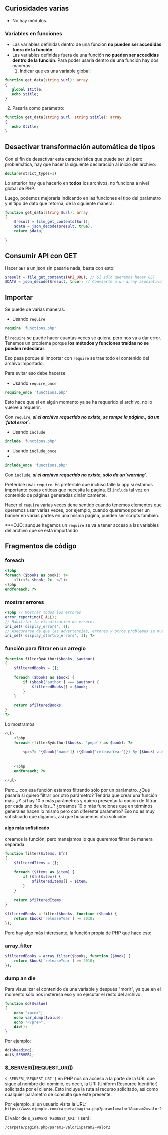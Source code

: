 ## Curiosidades varias

* No hay módulos.

### Variables en funciones

* Las variables definidas dentro de una función **no pueden ser accedidas fuera de la función**.
* Las variables definidas fuera de una función **no pueden ser accedidas dentro de la función**.
	Para poder usarla dentro de una función hay dos maneras:
	1. Indicar que es una variable global: 
```php
function get_data(string $url): array  
{  
   global $title;
   echo $title;
}
```

2. Pasarla como parámetro:
```php
function get_data(string $url, string $title): array  
{  
   echo $title;
}
```
## Desactivar transformación automática de tipos

Con el fin de desactivar esta característica que puede ser útil pero problemática, hay que hacer la siguiente declaración al inicio del archivo:

```php
declare(strict_types=1)
```

Lo anterior hay que hacerlo en **todos** los archivos, no funciona a nivel global de PHP.

Luego, podemos mejorarla indicando en las funciones el tipo del parámetro y el tipo de dato que retorna, de la siguiente manera:

```php
function get_data(string $url): array  
{  
    $result = file_get_contents($url);
    $data = json_decode($result, true);  
    return $data;  
  
}
```

## Consumir API con GET

Hacer `GET` a un json sin pasarle nada, basta con esto:

``` php
$result = file_get_contents(API_URL); // Si sólo queremos hacer GET
$DATA = json_decode($result, true); // Convierte a un array asociativo de PHP
```

## Importar

Se puede de varias maneras.
- Usando `require`

```php
require 'functions.php'
```

El `require` se puede hacer cuantas veces se quiera, pero nos va a dar error. Tenemos un problema porque **los métodos y funciones traídas no se pueden redeclarar**.

Eso pasa porque al importar con `require` se trae todo el contenido del archivo importado.

Para evitar eso debe hacerse
- Usando `require_once`

```php
require_once 'functions.php'
```

Esto hace que si en algún momento ya se ha requerido el archivo, no lo vuelve a requerir.

Con `require`,  ***si el archivo requerido no existe, se rompe la página., da un ´fatal error´***.

- Usando `include`

```php
include 'functions.php'
```

- Usando `include_once`
- 
```php
include_once 'functions.php'
```

Con `include`,  ***si el archivo requerido no existe, sólo da un ´warning´***.

Preferible usar `require`. Es preferible que incluso falle la app si estamos importanto cosas críticas que necesita la página. El `include` tal vez en contenido de páginas generadas dinámicamente.

Hacer el `require` varias veces tiene sentido cuando tenemos elementos que queremos usar varias veces, por ejemplo, cuando queremos poner un banner en varias partes en una misma página, pueden ser scripts también.

***OJO: aunque hagamos un `require` se va a tener acceso a las variables del archivo que se está importando


## Fragmentos de código

### foreach

```php
<?php 
foreach ($books as book): ?>
	<li><?= $book; ?>  </li>
<?php 
endforeach; ?>
```

	
### mostrar errores

```php
<?php // Mostrar todos los errores
error_reporting(E_ALL); 
// Habilitar la visualización de errores 
ini_set('display_errors', 1); 
// Asegurarse de que las advertencias, errores y otros problemas se muestren 
ini_set('display_startup_errors', 1); ?>
```

### función para filtrar en un arreglo

```php
function filterByAuthor($books, $author)  
{  
    $filteredBooks = [];  
  
    foreach ($books as $book) {  
        if ($book['author'] === $author) {  
            $filteredBooks[] = $book;  
        }  
    }  
  
    return $filteredBooks;  
}  
?>
```


Lo mostramos

```php
<ul>  
    <?php  
    foreach (filterByAuthor($books, 'pepe') as $book): ?>  
  
        <p><?= "{$book['name']} ({$book['releaseYear']}) By {$book['author']} Buy it -> {$book['purchaseUrl']}" ?></p>  
  
  
    <?php  
    endforeach; ?>  
  
</ul>
```

Pero... con esa función estamos filtrando sólo por un parámetro. ¿Qué pasaría si quiero filtrar por otro parámetro? Tendría que crear una función más. ¿Y si hay 10 o más parámetros y quiero presentar la opción de filtrar por cada uno de ellos...? ¿creamos 10 o más funciones que en términos generales hacen lo mismo pero con diferente parámetro? Eso no es muy sofisticado que digamos, así que busquemos otra solución:
#### algo más sofisticado

creamos la función, pero manejamos lo que queremos filtrar de manera separada.

```php
function filter($items, $fn)  
{  
    $filteredItems = [];  
  
    foreach ($items as $item) {  
        if ($fn($item)) {  
            $filteredItems[] = $item;  
        }  
    }  
  
    return $filteredItems;  
}  
  
$filteredBooks = filter($books, function ($book) {  
    return $book['releaseYear'] >= 2010;  
});
```

Pero hay algo más interesante, la función propia de PHP que hace eso:

### array_filter

```php
$filteredBooks = array_filter($books, function ($book) {  
    return $book['releaseYear'] >= 2010;  
});
```

### dump an die
Para visualizar el contenido de una variable y después "morir", ya que en el momento sólo nos insteresa eso y no ejecutar el resto del archivo.

```php
function dd($value)  
{  
    echo "<pre>";  
    echo var_dump($value);  
    echo "</pre>";  
    die();  
}
```

Por ejemplo: 
```php
dd($heading);
dd($_SERVER);
```

### $_SERVER([REQUEST_URI])

`$_SERVER['REQUEST_URI']` en PHP nos da acceso a la parte de la URL que sigue al nombre del dominio, es decir, la URI (Uniform Resource Identifier) solicitada por el cliente. Esto incluye la ruta al recurso solicitado, así como cualquier parámetro de consulta que esté presente.

Por ejemplo, si un usuario visita la URL:
`https://www.ejemplo.com/carpeta/pagina.php?param1=valor1&param2=valor2`

El valor de `$_SERVER['REQUEST_URI']` será:
```php
/carpeta/pagina.php?param1=valor1&param2=valor2
```
